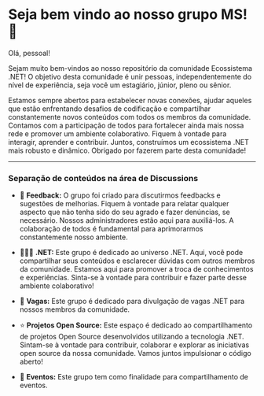 # Seja bem vindo ao nosso grupo MS! 💙

Olá, pessoal!

Sejam muito bem-vindos ao nosso repositório da comunidade Ecossistema .NET! O objetivo desta comunidade é unir pessoas, independentemente do nível de experiência, seja você um estagiário, júnior, pleno ou sênior.

Estamos sempre abertos para estabelecer novas conexões, ajudar aqueles que estão enfrentando desafios de codificação e compartilhar constantemente novos conteúdos com todos os membros da comunidade. Contamos com a participação de todos para fortalecer ainda mais nossa rede e promover um ambiente colaborativo.
Fiquem à vontade para interagir, aprender e contribuir. Juntos, construímos um ecossistema .NET mais robusto e dinâmico. Obrigado por fazerem parte desta comunidade!



---

### Separação de conteúdos na área de Discussions
- 📢 **Feedback:** O grupo foi criado para discutirmos feedbacks e sugestões de melhorias. Fiquem à vontade para relatar qualquer aspecto que não tenha sido do seu agrado e fazer denúncias, se necessário. Nossos administradores estão aqui para auxiliá-los. A colaboração de todos é fundamental para aprimorarmos constantemente nosso ambiente.

- 👨🏻‍💻 **.NET:** Este grupo é dedicado ao universo .NET. Aqui, você pode compartilhar seus conteúdos e esclarecer dúvidas com outros membros da comunidade. Estamos aqui para promover a troca de conhecimentos e experiências. Sinta-se à vontade para contribuir e fazer parte desse ambiente colaborativo!

- 💼 **Vagas:** Este grupo é dedicado para divulgação de vagas .NET para nossos membros da comunidade.

- ⭐ **Projetos Open Source:** Este espaço é dedicado ao compartilhamento de projetos Open Source desenvolvidos utilizando a tecnologia .NET. Sintam-se à vontade para contribuir, colaborar e explorar as iniciativas open source da nossa comunidade. Vamos juntos impulsionar o código aberto!

- 📆 **Eventos:** Este grupo tem como finalidade para compartilhamento de eventos.

